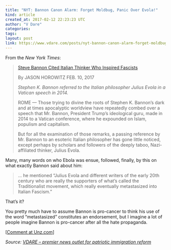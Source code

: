 ```yaml
---
title: "NYT: Bannon Canon Alarm: Forget Moldbug, Panic Over Evola!"
kind: article
created_at: 2017-02-12 22:23:23 UTC
author: "V Dare"
categories: 
tags: 
layout: post
link: https://www.vdare.com/posts/nyt-bannon-canon-alarm-forget-moldbug-panic-over-evola
---
```



<!--
   NYT: Bannon Canon Alarm: Forget Moldbug, Panic Over Evola!             # => "I Made a Pretty Gem - Planet.rb"
   https://www.vdare.com/posts/nyt-bannon-canon-alarm-forget-moldbug-panic-over-evola               # => "http://poteland.com/blog/i-made-a-pretty-gem-planet-dot-rb/"
   2017-02-12 22:23:23 UTC              # => "2012-04-14 05:17:00 UTC"
   &lt;div class=&quot;pf-content&quot;&gt;&lt;p&gt;From the &lt;em&gt;New York Times&lt;/em&gt;:&lt;/p&gt;
&lt;blockquote&gt;&lt;p&gt;&lt;a title=&quot;https://www.nytimes.com/2017/02/10/world/europe/bannon-vatican-julius-evola-fascism.html&quot; href=&quot;https://www.nytimes.com/2017/02/10/world/europe/bannon-vatican-julius-evola-fascism.html&quot;&gt;Steve Bannon Cited Italian Thinker Who Inspired Fascists&lt;/a&gt;&lt;/p&gt;
&lt;p&gt;By JASON HOROWITZ FEB. 10, 2017&lt;/p&gt;
&lt;p&gt;&lt;em&gt;Stephen K. Bannon referred to the Italian philosopher Julius Evola in a Vatican speech in 2014. &lt;/em&gt;&lt;/p&gt;
&lt;p&gt;ROME — Those trying to divine the roots of Stephen K. Bannon’s dark and at times apocalyptic worldview have repeatedly combed over a speech that Mr. Bannon, President Trump’s ideological guru, made in 2014 to a Vatican conference, where he expounded on Islam, populism and capitalism.&lt;/p&gt;&lt;div id=&quot;57966237cc52c74a5e1363c4&quot; class=&quot;vdb_player vdb_57966237cc52c74a5e1363c456bcd17ce4b018167fea5539&quot;&gt;    &lt;/div&gt;
&lt;p&gt;But for all the examination of those remarks, a passing reference by Mr. Bannon to an esoteric Italian philosopher has gone little noticed, except perhaps by scholars and followers of the deeply taboo, Nazi-affiliated thinker, Julius Evola.&lt;/p&gt;&lt;/blockquote&gt;
&lt;p&gt;Many, many words on who Ebola was ensue, followed, finally, by this on what exactly Bannon said about him:&lt;/p&gt;
&lt;blockquote&gt;&lt;p&gt;… he mentioned “Julius Evola and different writers of the early 20th century who are really the supporters of what’s called the Traditionalist movement, which really eventually metastasized into Italian Fascism.”&lt;/p&gt;&lt;/blockquote&gt;
&lt;p&gt;That’s it?&lt;/p&gt;
&lt;p&gt;You pretty much have to assume Bannon is pro-cancer to think his use of the word “metastasized” constitutes an endorsement, but I imagine a lot of people imagine Bannon is pro-cancer after all the hate propaganda.&lt;/p&gt;
&lt;p&gt;[&lt;a href=&quot;http://www.unz.com/isteve/nyt-forget-moldbug-worry-about-evola/&quot;&gt;Comment at Unz.com&lt;/a&gt;]&lt;/p&gt;
&lt;/div&gt;           # => "I’ve been hurting to write this ever since we had the idea of creating a Planet for Cubox..." (Continued)
   VDARE – premier news outlet for patriotic immigration reform              # => "This is where I tell you stuff"
   vdare-premier-news-outlet-for-patriotic-immigratio              # => "this-is-where-i-tell-you-stuff"
   https://www.vdare.com               # => "http://poteland.com/articles"
           # => "programming planet"
                 # => "go ruby jekyll"
                 # => "http://poteland.com/images/site-logo.png"
   V Dare                 # => "Pablo Astigarraga"
   @vdar                # => "poteland"
   http://twitter.com/@vdar            # => "http://twitter.com/poteland" -->
<div class="pf-content"><p>From the <em>New York Times</em>:</p>
<blockquote><p><a title="https://www.nytimes.com/2017/02/10/world/europe/bannon-vatican-julius-evola-fascism.html" href="https://www.nytimes.com/2017/02/10/world/europe/bannon-vatican-julius-evola-fascism.html">Steve Bannon Cited Italian Thinker Who Inspired Fascists</a></p>
<p>By JASON HOROWITZ FEB. 10, 2017</p>
<p><em>Stephen K. Bannon referred to the Italian philosopher Julius Evola in a Vatican speech in 2014. </em></p>
<p>ROME — Those trying to divine the roots of Stephen K. Bannon’s dark and at times apocalyptic worldview have repeatedly combed over a speech that Mr. Bannon, President Trump’s ideological guru, made in 2014 to a Vatican conference, where he expounded on Islam, populism and capitalism.</p><div id="57966237cc52c74a5e1363c4" class="vdb_player vdb_57966237cc52c74a5e1363c456bcd17ce4b018167fea5539">    </div>
<p>But for all the examination of those remarks, a passing reference by Mr. Bannon to an esoteric Italian philosopher has gone little noticed, except perhaps by scholars and followers of the deeply taboo, Nazi-affiliated thinker, Julius Evola.</p></blockquote>
<p>Many, many words on who Ebola was ensue, followed, finally, by this on what exactly Bannon said about him:</p>
<blockquote><p>… he mentioned “Julius Evola and different writers of the early 20th century who are really the supporters of what’s called the Traditionalist movement, which really eventually metastasized into Italian Fascism.”</p></blockquote>
<p>That’s it?</p>
<p>You pretty much have to assume Bannon is pro-cancer to think his use of the word “metastasized” constitutes an endorsement, but I imagine a lot of people imagine Bannon is pro-cancer after all the hate propaganda.</p>
<p>[<a href="http://www.unz.com/isteve/nyt-forget-moldbug-worry-about-evola/">Comment at Unz.com</a>]</p>
</div><div class="">
    <i>Source: <a href="https://www.vdare.com">VDARE – premier news outlet for patriotic immigration reform</a></i>
</div>
